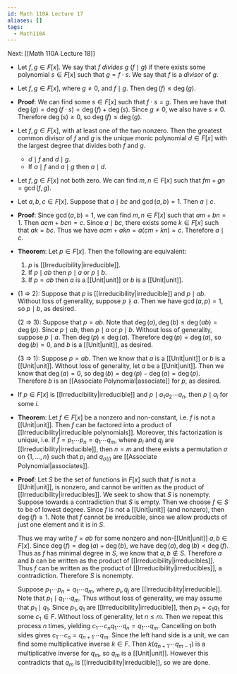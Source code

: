 ```yaml
---
id: Math 110A Lecture 17
aliases: []
tags:
  - Math110A
---
```


Next: [[Math 110A Lecture 18]]

- Let $f, g\in F[x]$. We say that $f$ _divides_ $g$ ($f\mid g$) if there exists
  some polynomial $s\in F[x]$ such that $g = f\cdot s$. We say that $f$ is a
  _divisor_ of $g$.
- Let $f, g\in F[x]$, where $g\neq 0$, and $f\mid g$. Then $\deg(f)\leq\deg(g)$.
- **Proof**: We can find some $s\in F[x]$ such that $f\cdot s = g$. Then we have
  that $\deg(g) = \deg(f\cdot s) = \deg(f) + \deg(s)$. Since $g\neq 0$, we also
  have $s\neq 0$. Therefore $\deg(s)\geq 0$, so $\deg(f)\leq\deg(g)$.
- Let $f, g\in F[x]$, with at least one of the two nonzero. Then the greatest
  common divisor of $f$ and $g$ is the unique monic polynomial $d\in F[x]$ with
  the largest degree that divides both $f$ and $g$.
  - $d\mid f$ and $d\mid g$.
  - If $a\mid f$ and $a\mid g$ then $a\mid d$.
- Let $f, g\in F[x]$ not both zero. We can find $m, n\in F[x]$ such that
  $fm + gn = \gcd(f, g)$.
- Let $a, b, c\in F[x]$. Suppose that $a\mid bc$ and $\gcd(a, b) = 1$. Then
  $a\mid c$.
- **Proof**: Since $\gcd(a, b) = 1$, we can find $m, n\in F[x]$ such that
  $am + bn = 1$. Then $acm + bcn = c$. Since $a\mid bc$, there exists some
  $k\in F[x]$ such that $ak = bc$. Thus we have $acm + akn = a(cm + kn) = c$.
  Therefore $a\mid c$.
- **Theorem**: Let $p\in F[x]$. Then the following are equivalent:
  1. $p$ is [[Irreducibility|irreducible]].
  2. If $p\mid ab$ then $p\mid a$ or $p\mid b$.
  3. If $p = ab$ then $a$ is a [[Unit|unit]] or $b$ is a [[Unit|unit]].
- (1 $\Rightarrow$ 2): Suppose that $p$ is [[Irreducibility|irreducible]] and
  $p\mid ab$. Without loss of generality, suppose $p\nmid a$. Then we have
  $\gcd(a, p) = 1$, so $p\mid b$, as desired.

  (2 $\Rightarrow$ 3): Suppose that $p = ab$. Note that
  $\deg(a), \deg(b)\leq \deg(ab) = \deg(p)$. Since $p\mid ab$, then $p\mid a$ or
  $p\mid b$. Without loss of generality, suppose $p\mid a$. Then
  $\deg(p)\leq \deg(a)$. Therefore $\deg(p) = \deg(a)$, so $\deg(b) = 0$, and
  $b$ is a [[Unit|unit]], as desired.

  (3 $\Rightarrow$ 1): Suppose $p = ab$. Then we know that $a$ is a
  [[Unit|unit]] or $b$ is a [[Unit|unit]]. Without loss of generality, let $a$
  be a [[Unit|unit]]. Then we know that $\deg(a) = 0$, so
  $\deg(b) = \deg(p) - \deg(a) = \deg(p)$. Therefore $b$ is an
  [[Associate Polynomial|associate]] for $p$, as desired.

- If $p\in F[x]$ is [[Irreducibility|irreducible]] and $p\mid a_1a_2\cdots a_n$,
  then $p\mid a_i$ for some $i$.
- **Theorem**: Let $f\in F[x]$ be a nonzero and non-constant, i.e. $f$ is not a
  [[Unit|unit]]. Then $f$ can be factored into a product of
  [[Irreducibility|irreducible polynomials]]. Moreover, this factorization is
  unique, i.e. if $f = p_1 \dotsb p_n = q_1 \dotsb q_m$, where $p_i$ and $q_j$
  are [[Irreducibility|irreducible]], then $n = m$ and there exists a
  permutation $\sigma$ on $\{1,\dotsc,n\}$ such that $p_i$ and $q_{\sigma(i)}$
  are [[Associate Polynomial|associates]].
- **Proof**: Let $S$ be the set of functions in $F[x]$ such that $f$ is not a
  [[Unit|unit]], is nonzero, and cannot be written as the product of
  [[Irreducibility|irreducibles]]. We seek to show that $S$ is nonempty. Suppose
  towards a contradiction that $S$ is empty. Then we choose $f\in S$ to be of
  lowest degree. Since $f$ is not a [[Unit|unit]] (and nonzero), then
  $\deg(f)\geq 1$. Note that $f$ cannot be irreducible, since we allow products
  of just one element and it is in $S$.

  Thus we may write $f = ab$ for some nonzero and non-[[Unit|unit]]
  $a, b\in F[x]$. Since $\deg(f) = \deg(a) + \deg(b)$, we have
  $\deg(a), \deg(b) < \deg(f)$. Thus as $f$ has minimal degree in $S$, we know
  that $a, b\notin S$. Therefore $a$ and $b$ can be written as the product of
  [[Irreducibility|irreducibles]]. Thus $f$ can be written as the product of
  [[Irreducibility|irreducibles]], a contradiction. Therefore $S$ is nonempty.

  Suppose $p_1 \dotsb p_n = q_1 \dotsb q_m$, where $p_i, q_j$ are
  [[Irreducibility|irreducible]]. Note that $p_1\mid q_1 \dotsb q_m$. Thus
  without loss of generality, we may assume that $p_1\mid q_1$. Since $p_1, q_1$
  are [[Irreducibility|irreducible]], then $p_1 = c_1q_1$ for some $c_1\in F$.
  Without loss of generality, let $n \leq m$. Then we repeat this process $n$
  times, yielding $c_1 \dotsb c_n q_1 \dotsb q_n = q_1 \dotsb q_m$. Cancelling
  on both sides gives $c_1 \dotsb c_n = q_{n + 1} \dotsb q_m$. Since the left
  hand side is a unit, we can find some multiplicative inverse $k\in F$. Then
  $k(q_{n + 1} \dotsb q_{m - 1})$ is a multiplicative inverse for $q_m$, so
  $q_m$ is a [[Unit|unit]]. However this contradicts that $q_m$ is
  [[Irreducibility|irreducible]], so we are done.
